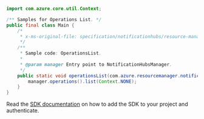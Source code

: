 ```java
import com.azure.core.util.Context;

/** Samples for Operations List. */
public final class Main {
    /*
     * x-ms-original-file: specification/notificationhubs/resource-manager/Microsoft.NotificationHubs/stable/2017-04-01/examples/NHOperationsList.json
     */
    /**
     * Sample code: OperationsList.
     *
     * @param manager Entry point to NotificationHubsManager.
     */
    public static void operationsList(com.azure.resourcemanager.notificationhubs.NotificationHubsManager manager) {
        manager.operations().list(Context.NONE);
    }
}
```

Read the [SDK documentation](https://github.com/Azure/azure-sdk-for-java/blob/azure-resourcemanager-notificationhubs_1.0.0-beta.3/sdk/notificationhubs/azure-resourcemanager-notificationhubs/README.md) on how to add the SDK to your project and authenticate.
